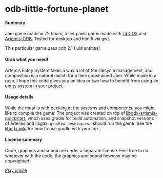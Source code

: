 odb-little-fortune-planet
=====================

#### Summary
Jam game made in 72 hours, toilet panic game made with [LibGDX](https://github.com/libgdx/libgdx) and [Artemis-ODB](https://github.com/junkdog/artemis-odb). Tested for desktop and html5 via gwt.

This particular game uses odb 2.1 fluid entities!

#### Grab what you need!
Artemis Entity System takes a way a lot of the lifecycle management, and composition is a natural match for a time constrained Jam. While made in a rush, I hope this code gives you an idea or two how to benefit from using an entity system in your project.

#### Usage details
While the meat is with peeking at the systems and components, you might like to compile the game!
The project was created on top of [libgdx-artemis-quickstart](https://github.com/DaanVanYperen/libgdx-artemis-quickstart), which uses gradle for build automation, and snapshot versions of artemis and libgdx. ```gradlew desktop:run``` should run the game. See the [libgdx wiki](https://github.com/libgdx/libgdx/wiki) for how to use gradle with your ide.

#### License summary
Code, graphics and sound are under a separate license. Feel free to do whatever with the code, the graphics and sound however may be copyrighted.

[Play online](http://www.mostlyoriginal.net/play-littlefortuneplanet/)



